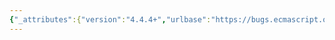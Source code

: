 ```yaml
---
{"_attributes":{"version":"4.4.4+","urlbase":"https://bugs.ecmascript.org/","maintainer":"dherman@mozilla.com"},"bug":{"bug_id":4371,"creation_ts":"2015-05-19 17:32:00 -0700","short_desc":"9.4.4.2 doesn't reflect reality","delta_ts":"2015-10-26 13:05:32 -0700","product":"Draft for 7th Edition","component":"Bugs from ES6","version":"unspecified","rep_platform":"All","op_sys":"All","bug_status":"RESOLVED","resolution":"FIXED","priority":"Normal","bug_severity":"enhancement","everconfirmed":true,"reporter":{"uid":"brterlso","name":"Brian Terlson"},"assigned_to":{"uid":"allen","name":"Allen Wirfs-Brock"},"cc":"andrebargull","long_desc":[{"commentid":14424,"comment_count":0,"who":{"uid":"brterlso","name":"Brian Terlson"},"bug_when":"2015-05-19 17:32:19 -0700","thetext":"See also: https://github.com/tc39/test262/pull/274#issuecomment-103415105\n\nAs @anba pointed out, there don't appear to be any implementations that follow the spec on this point. Generally, implementing the spec as is would require tracking the original arguments separate from the formal bindings just in case they might be needed in rare cases. Avoiding this work would be difficult. It's probably better to amend 9.4.4.2 similar to @anba proposes - by first consulting the current value of the mapped binding and setting that on the arguments object before removing the mapping. This seems to better reflect implementation reality."},{"commentid":14425,"comment_count":1,"who":{"uid":"allen","name":"Allen Wirfs-Brock"},"bug_when":"2015-05-19 17:47:17 -0700","thetext":"This appears to be a spec.  bug that goes back to ES5. \n\n@anba's fix seems about right"},{"commentid":14878,"comment_count":2,"who":{"uid":"brterlso","name":"Brian Terlson"},"bug_when":"2015-10-26 13:05:32 -0700","thetext":"Fixed in ES2016 Draft (1afb8e6)."}]}}
---
```


